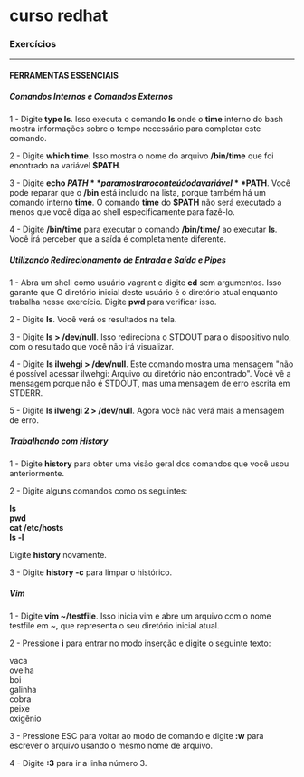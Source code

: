 # curso redhat

### Exercícios

----
#### FERRAMENTAS ESSENCIAIS

##### Comandos Internos e Comandos Externos

1 - Digite **type ls**. Isso executa o comando **ls** onde o **time** interno do bash
mostra informações sobre o tempo necessário para completar este comando.

2 - Digite **which time**. Isso mostra o nome do arquivo **/bin/time** que foi enontrado na variável **$PATH**.

3 - Digite **echo $PATH** para mostrar o conteúdo da variável **$PATH**. Você pode reparar que o **/bin** está incluído na lista, porque também há um comando interno **time**.
O comando **time** do **$PATH** não será executado a menos que você diga ao shell especificamente para fazê-lo.

4 - Digite **/bin/time** para executar o comando **/bin/time/** ao executar **ls**. Você irá perceber que a saída é completamente diferente.



##### Utilizando Redirecionamento de Entrada e Saída e Pipes

1 - Abra um shell como usuário vagrant e digite **cd** sem argumentos. Isso garante que
O diretório inicial deste usuário é o diretório atual enquanto trabalha nesse
exercício. Digite **pwd** para verificar isso.

2 - Digite **ls**. Você verá os resultados na tela.

3 - Digite **ls > /dev/null**. Isso redireciona o STDOUT para o dispositivo nulo, com o resultado que você não irá visualizar.

4 - Digite **ls ilwehgi > /dev/null**. Este comando mostra uma mensagem "não é possível acessar ilwehgi: Arquivo ou diretório não encontrado". Você vê a mensagem porque não é STDOUT, mas uma
mensagem de erro escrita em STDERR.

5 - Digite **ls ilwehgi 2 > /dev/null**. Agora você não verá mais a mensagem de erro.


##### Trabalhando com History

1 - Digite **history** para obter uma visão geral dos comandos que você usou anteriormente.

2 - Digite alguns comandos como os seguintes:
    
**ls** <br>
**pwd** <br>
**cat /etc/hosts** <br>
**ls -l** <br>
    
   Digite **history** novamente.

3 - Digite **history -c** para limpar o histórico.


##### Vim

1 - Digite **vim ~/testfile**. Isso inicia vim e abre um arquivo com o nome testfile em ~, que representa o seu diretório inicial atual.

2 - Pressione **i** para entrar no modo inserção e digite o seguinte texto:

vaca <br>
ovelha <br>
boi <br>
galinha <br>
cobra <br>
peixe <br>
oxigênio <br>

3 - Pressione ESC para voltar ao modo de comando e digite **:w** para escrever o arquivo usando o mesmo nome de arquivo.

4 - Digite **:3** para ir a linha número 3.

